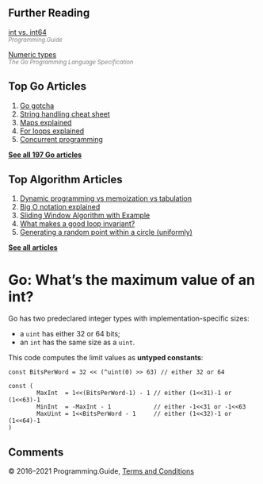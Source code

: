 ## Further Reading

[int vs. int64](int-vs-int64.html)  
<span style="color: grey; font-style: italic; font-size: smaller">Programming.Guide</span>

[Numeric types](https://golang.org/ref/spec#Numeric_types)  
<span style="color: grey; font-style: italic; font-size: smaller">The Go Programming Language Specification</span>

## Top Go Articles

1.  [Go gotcha](go-gotcha.html)
2.  [String handling cheat sheet](string-functions-reference-cheat-sheet.html)
3.  [Maps explained](maps-explained.html)
4.  [For loops explained](for-loop.html)
5.  [Concurrent programming](go-concurrency-tutorial.html)

[**See all 197 Go articles**](index.html)

## Top Algorithm Articles

1.  [Dynamic programming vs memoization vs tabulation](../dynamic-programming-vs-memoization-vs-tabulation.html)
2.  [Big O notation explained](../big-o-notation-explained.html)
3.  [Sliding Window Algorithm with Example](../sliding-window-example.html)
4.  [What makes a good loop invariant?](../what-makes-a-good-loop-invariant.html)
5.  [Generating a random point within a circle (uniformly)](../random-point-within-circle.html)

[**See all articles**](../index.html)

# Go: What’s the maximum value of an int?

Go has two predeclared integer types with implementation-specific sizes:

- a `uint` has either 32 or 64 bits;
- an `int` has the same size as a `uint`.

This code computes the limit values as **untyped constants**:

    const BitsPerWord = 32 << (^uint(0) >> 63) // either 32 or 64

    const (
            MaxInt  = 1<<(BitsPerWord-1) - 1 // either (1<<31)-1 or (1<<63)-1
            MinInt  = -MaxInt - 1            // either -1<<31 or -1<<63
            MaxUint = 1<<BitsPerWord - 1     // either (1<<32)-1 or (1<<64)-1
    )

## Comments



© 2016–2021 Programming.Guide, [Terms and Conditions](../terms-and-conditions.html)
